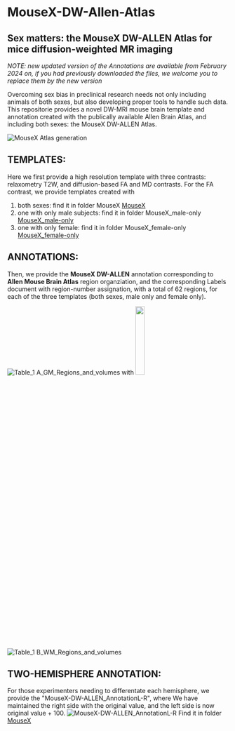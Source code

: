 # MouseX-DW-Allen-Atlas
## Sex matters: the MouseX DW-ALLEN Atlas for mice diffusion-weighted MR imaging

_NOTE: new updated version of the Annotations are available from February 2024 on, if you had previously downloaded the files, we welcome you to replace them by the new version_

Overcoming sex bias in preclinical research needs not only including animals of both sexes, but also developing proper tools to handle such data. This repositorie provides a novel DW-MRI mouse brain template and annotation created with the publically available Allen Brain Atlas, and including both sexes: the MouseX DW-ALLEN Atlas. 

![MouseX Atlas generation](https://github.com/TIB-Lab/MouseX-Allen-Atlas/assets/147612644/882e320b-70af-4401-ad9e-6d3e0de4da81)


## TEMPLATES: 
Here we first provide a high resolution template with three contrasts: relaxometry T2W, and diffusion-based FA and MD contrasts. For the FA contrast, we provide templates created with
  1) both sexes: find it in folder MouseX [MouseX](MouseX)
  2) one with only male subjects: find it in folder MouseX_male-only [MouseX_male-only](MouseX_female-only)
  3) one with only female: find it in folder MouseX_female-only [MouseX_female-only](MouseX_female-only)

## ANNOTATIONS:
Then, we provide the **MouseX DW-ALLEN** annotation corresponding to **Allen Mouse Brain Atlas** region organziation, and the corresponding Labels document with region-number assignation, with a total of 62 regions, for each of the three templates (both sexes, male only and female only). 

![Table_1 A_GM_Regions_and_volumes](https://github.com/TIB-Lab/MouseX-Allen-Atlas/assets/147612644/b106b418-1cbe-44eb-a1c8-a584c8f62511) with <img src="[https://your-image-url.type](https://github.com/TIB-Lab/MouseX-Allen-Atlas/assets/147612644/b106b418-1cbe-44eb-a1c8-a584c8f62511)" width="20%">
![Table_1 B_WM_Regions_and_volumes](https://github.com/TIB-Lab/MouseX-Allen-Atlas/assets/147612644/b26014aa-652a-450f-9a26-820688ce7854)


## TWO-HEMISPHERE ANNOTATION:
For those experimenters needing to differentate each hemisphere, we provide the "MouseX-DW-ALLEN_AnnotationL-R", where We have maintained the right side with the original value, and the left side is now original value + 100.
![MouseX-DW-ALLEN_AnnotationL-R](https://github.com/TIB-Lab/MouseX-Allen-Atlas/assets/147612644/d18cf2c9-5781-4009-a1bf-b5e944d13c50)
Find it in folder [MouseX](MouseX)

